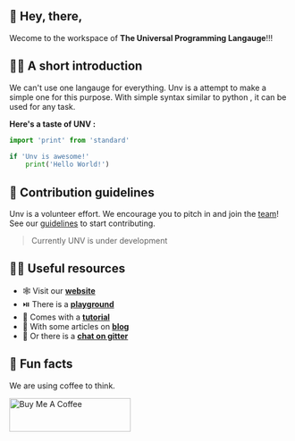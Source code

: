 ## 👋 Hey, there,

Wecome to the workspace of **The Universal Programming Langauge**!!!

## 🙋‍♀️ A short introduction
We can't use one langauge for everything. Unv is a attempt to make a simple one for this purpose. With simple syntax similar to python , it can be used for any task.

**Here's a taste of UNV :**

```py
import 'print' from 'standard'

if 'Unv is awesome!'
    print('Hello World!')
```


## 🌈 Contribution guidelines
Unv is a volunteer effort. We encourage you to pitch in and join the [team](https://github.com/orgs/UnvLabs/people)!
See our [guidelines](https://github.com/UnvLabs/.github/blob/main/CONTRIBUTING.md#readme) to start contributing.
> Currently UNV is under development

## 👩‍💻 Useful resources
- 🕸️ Visit our [**website**](https://unvlang.netlify.app/)
- ⏯️ There is a [**playground**](https://unvlang.netlify.app/playground)
- 📖 Comes with a [**tutorial**](https://unvlang.netlify.app/docs/tutorial/introduction)
- 📰 With some articles on [**blog**](https://unvlang.netlify.app/blog)
- 🤙 Or there is a [**chat on gitter**](https://gitter.im/unvlang/community?utm_source=badge&utm_medium=badge&utm_campaign=pr-badge)

## 🍿 Fun facts
We are using coffee to think.

<a href="https://www.buymeacoffee.com/ksengine" target="_blank"><img src="https://cdn.buymeacoffee.com/buttons/v2/default-yellow.png" alt="Buy Me A Coffee" style="height: 60px !important;width: 217px !important;" ></a>
